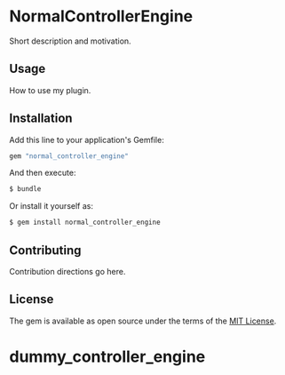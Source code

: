 # NormalControllerEngine
Short description and motivation.

## Usage
How to use my plugin.

## Installation
Add this line to your application's Gemfile:

```ruby
gem "normal_controller_engine"
```

And then execute:
```bash
$ bundle
```

Or install it yourself as:
```bash
$ gem install normal_controller_engine
```

## Contributing
Contribution directions go here.

## License
The gem is available as open source under the terms of the [MIT License](https://opensource.org/licenses/MIT).
# dummy_controller_engine
